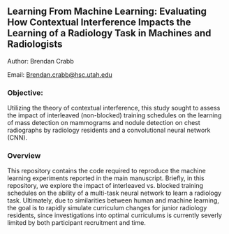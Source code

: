 ## Learning From Machine Learning: Evaluating How Contextual Interference Impacts the Learning of a Radiology Task in Machines and Radiologists

Author: Brendan Crabb

Email: Brendan.crabb@hsc.utah.edu

### Objective:
Utilizing the theory of contextual interference, this study sought to assess the impact of interleaved (non-blocked) training schedules on the learning of mass detection on mammograms and nodule detection on chest radiographs by radiology residents and a convolutional neural network (CNN).


### Overview
This repository contains the code required to reproduce the machine learning experiments reported in the main manuscript. Briefly, in this repository, we explore the impact of interleaved vs. blocked training schedules on the ability of a multi-task neural network to learn a radiology task. Ultimately, due to similarities between human and machine learning, the goal is to rapidly simulate curriculum changes for junior radiology residents, since investigations into optimal curriculums is currently severly limited by both participant recruitment and time.

